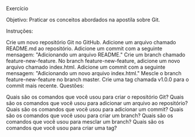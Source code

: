 
Exercício

Objetivo: Praticar os conceitos abordados na apostila sobre Git.

Instruções:

Crie um novo repositório Git no GitHub.
Adicione um arquivo chamado README.md ao repositório.
Adicione um commit com a seguinte mensagem: "Adicionando um arquivo README."
Crie um branch chamado feature-new-feature.
No branch feature-new-feature, adicione um novo arquivo chamado index.html.
Adicione um commit com a seguinte mensagem: "Adicionando um novo arquivo index.html."
Mescle o branch feature-new-feature no branch master.
Crie uma tag chamada v1.0.0 para o commit mais recente.
Questões:

Quais são os comandos que você usou para criar o repositório Git?
Quais são os comandos que você usou para adicionar um arquivo ao repositório?
Quais são os comandos que você usou para adicionar um commit?
Quais são os comandos que você usou para criar um branch?
Quais são os comandos que você usou para mesclar um branch?
Quais são os comandos que você usou para criar uma tag?